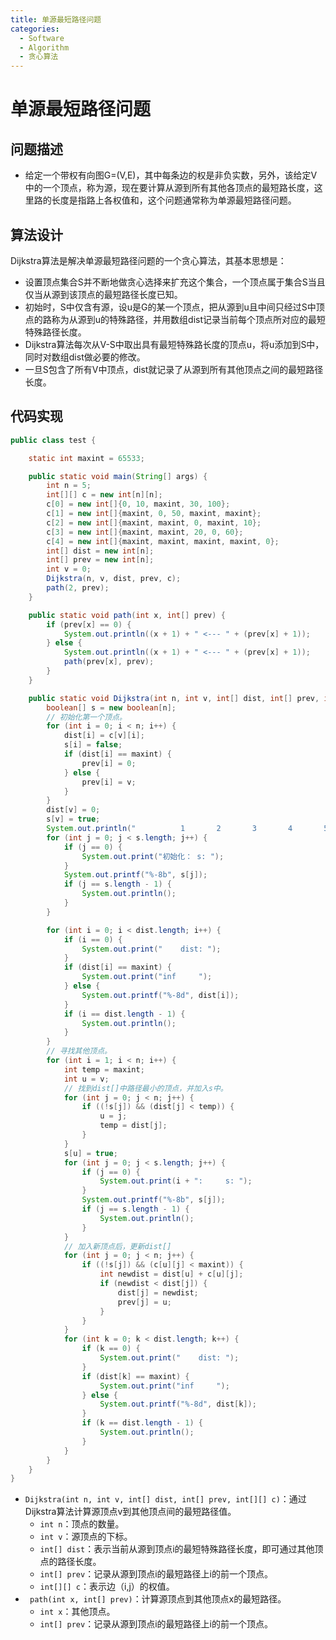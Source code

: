 ```yaml
---
title: 单源最短路径问题
categories:
  - Software
  - Algorithm
  - 贪心算法
---
```

# 单源最短路径问题

## 问题描述

- 给定一个带权有向图G=(V,E)，其中每条边的权是非负实数，另外，该给定V中的一个顶点，称为源，现在要计算从源到所有其他各顶点的最短路长度，这里路的长度是指路上各权值和，这个问题通常称为单源最短路径问题。

## 算法设计

Dijkstra算法是解决单源最短路径问题的一个贪心算法，其基本思想是：

- 设置顶点集合S并不断地做贪心选择来扩充这个集合，一个顶点属于集合S当且仅当从源到该顶点的最短路径长度已知。
- 初始时，S中仅含有源，设u是G的某一个顶点，把从源到u且中间只经过S中顶点的路称为从源到u的特殊路径，并用数组dist记录当前每个顶点所对应的最短特殊路径长度。
- Dijkstra算法每次从V-S中取出具有最短特殊路长度的顶点u，将u添加到S中，同时对数组dist做必要的修改。
- 一旦S包含了所有V中顶点，dist就记录了从源到所有其他顶点之间的最短路径长度。

## 代码实现

```java
public class test {

    static int maxint = 65533;

    public static void main(String[] args) {
        int n = 5;
        int[][] c = new int[n][n];
        c[0] = new int[]{0, 10, maxint, 30, 100};
        c[1] = new int[]{maxint, 0, 50, maxint, maxint};
        c[2] = new int[]{maxint, maxint, 0, maxint, 10};
        c[3] = new int[]{maxint, maxint, 20, 0, 60};
        c[4] = new int[]{maxint, maxint, maxint, maxint, 0};
        int[] dist = new int[n];
        int[] prev = new int[n];
        int v = 0;
        Dijkstra(n, v, dist, prev, c);
        path(2, prev);
    }

    public static void path(int x, int[] prev) {
        if (prev[x] == 0) {
            System.out.println((x + 1) + " <--- " + (prev[x] + 1));
        } else {
            System.out.println((x + 1) + " <--- " + (prev[x] + 1));
            path(prev[x], prev);
        }
    }

    public static void Dijkstra(int n, int v, int[] dist, int[] prev, int[][] c) {
        boolean[] s = new boolean[n];
        // 初始化第一个顶点。
        for (int i = 0; i < n; i++) {
            dist[i] = c[v][i];
            s[i] = false;
            if (dist[i] == maxint) {
                prev[i] = 0;
            } else {
                prev[i] = v;
            }
        }
        dist[v] = 0;
        s[v] = true;
        System.out.println("          1       2       3       4       5");
        for (int j = 0; j < s.length; j++) {
            if (j == 0) {
                System.out.print("初始化： s: ");
            }
            System.out.printf("%-8b", s[j]);
            if (j == s.length - 1) {
                System.out.println();
            }
        }

        for (int i = 0; i < dist.length; i++) {
            if (i == 0) {
                System.out.print("    dist: ");
            }
            if (dist[i] == maxint) {
                System.out.print("inf     ");
            } else {
                System.out.printf("%-8d", dist[i]);
            }
            if (i == dist.length - 1) {
                System.out.println();
            }
        }
        // 寻找其他顶点。
        for (int i = 1; i < n; i++) {
            int temp = maxint;
            int u = v;
            // 找到dist[]中路径最小的顶点，并加入s中。
            for (int j = 0; j < n; j++) {
                if ((!s[j]) && (dist[j] < temp)) {
                    u = j;
                    temp = dist[j];
                }
            }
            s[u] = true;
            for (int j = 0; j < s.length; j++) {
                if (j == 0) {
                    System.out.print(i + ":     s: ");
                }
                System.out.printf("%-8b", s[j]);
                if (j == s.length - 1) {
                    System.out.println();
                }
            }
            // 加入新顶点后，更新dist[]
            for (int j = 0; j < n; j++) {
                if ((!s[j]) && (c[u][j] < maxint)) {
                    int newdist = dist[u] + c[u][j];
                    if (newdist < dist[j]) {
                        dist[j] = newdist;
                        prev[j] = u;
                    }
                }
            }
            for (int k = 0; k < dist.length; k++) {
                if (k == 0) {
                    System.out.print("    dist: ");
                }
                if (dist[k] == maxint) {
                    System.out.print("inf     ");
                } else {
                    System.out.printf("%-8d", dist[k]);
                }
                if (k == dist.length - 1) {
                    System.out.println();
                }
            }
        }
    }
}
```

- `Dijkstra(int n, int v, int[] dist, int[] prev, int[][] c)`：通过Dijkstra算法计算源顶点v到其他顶点间的最短路径值。
    - `int n`：顶点的数量。
    - `int v`：源顶点的下标。
    - `int[] dist`：表示当前从源到顶点i的最短特殊路径长度，即可通过其他顶点的路径长度。
    - `int[] prev`：记录从源到顶点i的最短路径上i的前一个顶点。
    - `int[][] c`：表示边（i,j）的权值。
- ` path(int x, int[] prev)`：计算源顶点到其他顶点x的最短路径。
    - `int x`：其他顶点。
    - `int[] prev`：记录从源到顶点i的最短路径上i的前一个顶点。